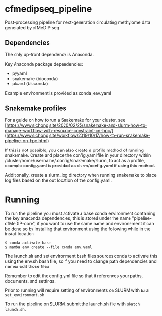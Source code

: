 # cfmedipseq_pipeline
Post-processing pipeline for next-generation circulating methylome data generated by cfMeDIP-seq

## Dependencies

The only up-front dependency is Anaconda.

Key Anaconda package dependencies:

- pyyaml
- snakemake (bioconda)
- picard (bioconda)

Example environment is provided as conda_env.yaml

## Snakemake profiles

For a guide on how to run a Snakemake for your cluster, see [https://www.sichong.site/2020/02/25/snakemake-and-slurm-how-to-manage-workflow-with-resource-constraint-on-hpc/](https://www.sichong.site/workflow/2019/10/17/how-to-run-snakemake-pipeline-on-hpc.html)

If this is not possible, you can also create a profile method of running snakemake. Create and place the config.yaml file in your directory within /cluster/home/username/.config/snakemake/slurm, to act as a profile, example config.yaml is provided as slurm/config.yaml if using this method. 

Additionally, create a slurm_log directory when running snakemake to place log files based on the out location of the config.yaml.

# Running

To run the pipeline you must activate a base conda environment containing the key anaconda dependencies, this is stored under the name "pipeline-cfMeDIP-core", if you want to use the same name and environement it can be done so by installing that environment using the following while in the install location

```
$ conda activate base
$ mamba env create --file conda_env.yaml
```

The launch.sh and set environment bash files sources conda to activate this using the env.sh bash file, so if you need to change path dependencies and names edit those files

Remember to edit the config.yml file so that it references your paths, documents, and settings.

Prior to running will require setting of environments on SLURM with `bash set_environment.sh`

To run the pipeline on SLURM, submit the launch.sh file with `sbatch launch.sh`.
